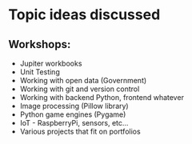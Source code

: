 # Topic ideas discussed

## Workshops:

- Jupiter workbooks
- Unit Testing
- Working with open data (Government)
- Working with git and version control
- Working with backend Python, frontend whatever
- Image processing (Pillow library) 
- Python game engines (Pygame)
- IoT - RaspberryPi, sensors, etc...
- Various projects that fit on portfolios
